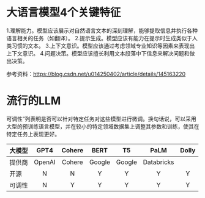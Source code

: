 # 大语言模型4个关键特征
1.理解能力。模型应该展示对自然语言文本的深刻理解，能够提取信息并执行各种语言相关的任务（如翻译）。
2.提示生成。模型应该有能力在提示时生成类似于人类习惯的文本。
3.上下文意识。模型应该通过考虑领域专业知识等因素来表现出上下文意识。
4.问题决策。模型应该擅长利用文本段落中下信息来解决问题和做出决策。
                        
参考资料：https://blog.csdn.net/u014250402/article/details/145163220

# 流行的LLM
可调性”列表明是否可以针对特定任务对这些模型进行微调。换句话说，可以采用大型的预训练语言模型，并在较小的特定领域数据集上调整其参数和训练，使其在特定任务上表现更好。

|大模型| GPT4| Cohere | BERT |T5|PaLM|Dolly
| :--------- | :---------:  |  :---------:  | :---------: | :---------: | :---------: | :---------: |
| 提供商 |OpenAI |  Cohere|Google|Google|Databricks|
| 开源|  N| N |Y|Y|Y|Y|
|可调性|N|Y|Y|Y|Y|Y|
